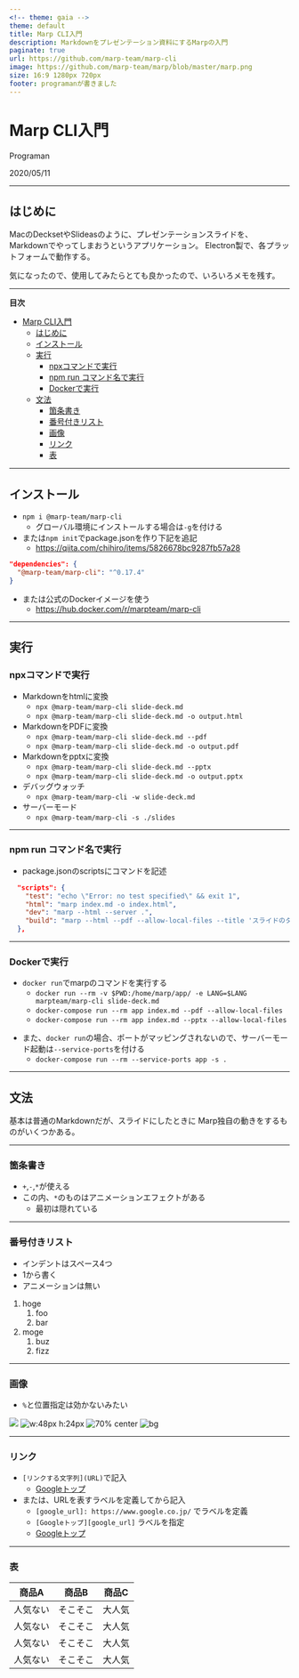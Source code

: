 ```yaml
---
<!-- theme: gaia -->
theme: default
title: Marp CLI入門
description: Markdownをプレゼンテーション資料にするMarpの入門
paginate: true
url: https://github.com/marp-team/marp-cli
image: https://github.com/marp-team/marp/blob/master/marp.png
size: 16:9 1280px 720px
footer: programanが書きました
---
```


<style>
section.toc, section.npx-execute ul li, section.docker-execute ul li{
  font-size: 22px;
}
</style>


<!-- _class: lead -->
# Marp CLI入門

Programan

2020/05/11

---

<!-- _class: invert -->
## <!-- fit -->はじめに

MacのDecksetやSlideasのように、プレゼンテーションスライドを、
Markdownでやってしまおうというアプリケーション。
Electron製で、各プラットフォームで動作する。

気になったので、使用してみたらとても良かったので、いろいろメモを残す。

---

<!-- _class: toc -->
<!-- markdown-toc start - Don't edit this section. Run M-x markdown-toc-refresh-toc -->
**目次**

- [Marp CLI入門](#marp-cli入門)
    - [<!-- fit -->はじめに](#---fit---はじめに)
    - [インストール](#インストール)
    - [実行](#実行)
        - [npxコマンドで実行](#npxコマンドで実行)
        - [npm run コマンド名で実行](#npm-run-コマンド名で実行)
        - [Dockerで実行](#dockerで実行)
    - [文法](#文法)
        - [箇条書き](#箇条書き)
        - [番号付きリスト](#番号付きリスト)
        - [画像](#画像)
        - [リンク](#リンク)
        - [表](#表)

<!-- markdown-toc end -->


---

## インストール

- `npm i @marp-team/marp-cli`
  + グローバル環境にインストールする場合は`-g`を付ける
- または`npm init`でpackage.jsonを作り下記を追記
  + https://qiita.com/chihiro/items/5826678bc9287fb57a28
``` json
"dependencies": {
  "@marp-team/marp-cli": "^0.17.4"
}
```
  + または公式のDockerイメージを使う
    + https://hub.docker.com/r/marpteam/marp-cli

---

<!-- _class: npx-execute -->
## 実行

### npxコマンドで実行

* Markdownをhtmlに変換
  + `npx @marp-team/marp-cli slide-deck.md`
  + `npx @marp-team/marp-cli slide-deck.md -o output.html`
* MarkdownをPDFに変換
  + `npx @marp-team/marp-cli slide-deck.md --pdf`
  + `npx @marp-team/marp-cli slide-deck.md -o output.pdf`
* Markdownをpptxに変換
  + `npx @marp-team/marp-cli slide-deck.md --pptx`
  + `npx @marp-team/marp-cli slide-deck.md -o output.pptx`
* デバッグウォッチ
  + `npx @marp-team/marp-cli -w slide-deck.md`
* サーバーモード
  + `npx @marp-team/marp-cli -s ./slides`

---

### npm run コマンド名で実行

+ package.jsonのscriptsにコマンドを記述

``` json
  "scripts": {
    "test": "echo \"Error: no test specified\" && exit 1",
    "html": "marp index.md -o index.html",
    "dev": "marp --html --server .",
    "build": "marp --html --pdf --allow-local-files --title 'スライドのタイトル' slide.md -o ./slide.pdf"
  },
```

---

<!-- _class: docker-execute -->
### Dockerで実行

+ `docker run`でmarpのコマンドを実行する
    + `docker run --rm -v $PWD:/home/marp/app/ -e LANG=$LANG marpteam/marp-cli slide-deck.md`
    + `docker-compose run --rm app index.md --pdf --allow-local-files`
    + `docker-compose run --rm app index.md --pptx --allow-local-files`
* また、`docker run`の場合、ポートがマッピングされないので、サーバーモード起動は`--service-ports`を付ける
    + `docker-compose run --rm --service-ports app -s .`
---


## 文法


基本は普通のMarkdownだが、スライドにしたときに
Marp独自の動きをするものがいくつかある。

---

### 箇条書き

+ `+`,`-`,`*`が使える
+ この内、`*`のものはアニメーションエフェクトがある
  * 最初は隠れている

---


### 番号付きリスト

+ インデントはスペース4つ
+ 1から書く
+ アニメーションは無い

1. hoge
   1. foo
   1. bar
1. moge
   1. buz
   1. fizz

---


### 画像

  + `%`と位置指定は効かないみたい

![](uma.jpg)
![w:48px h:24px](uma.jpg)
![70% center](uma.jpg)
![bg](uma.jpg)


---

### リンク

* `[リンクする文字列](URL)`で記入
    * [Googleトップ](https://www.google.co.jp/)
* または、URLを表すラベルを定義してから記入
    * `[google_url]: https://www.google.co.jp/` でラベルを定義
    * `[Googleトップ][google_url]` ラベルを指定
    * [Googleトップ][google_url]

[google_url]: https://www.google.co.jp/


----

### 表

|商品A|商品B|商品C|
|-----|-----|-----|
|人気ない|そこそこ|大人気|
|人気ない|そこそこ|大人気|
|人気ない|そこそこ|大人気|
|人気ない|そこそこ|大人気|

